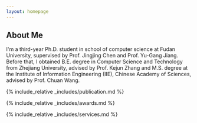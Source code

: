 ```yaml
---
layout: homepage
---
```


## About Me

I'm a third-year Ph.D. student in school of computer science at Fudan University, supervised by Prof. Jingjing Chen and 
Prof. Yu-Gang Jiang. Before that, I obtained B.E. degree in Computer Science and Technology from Zhejiang University, 
advised by Prof. Kejun Zhang and M.S. degree at the Institute of Information Engineering (IIE), Chinese Academy of 
Sciences, advised by Prof. Chuan Wang.

{% include_relative _includes/publication.md %}

{% include_relative _includes/awards.md %}

{% include_relative _includes/services.md %}

